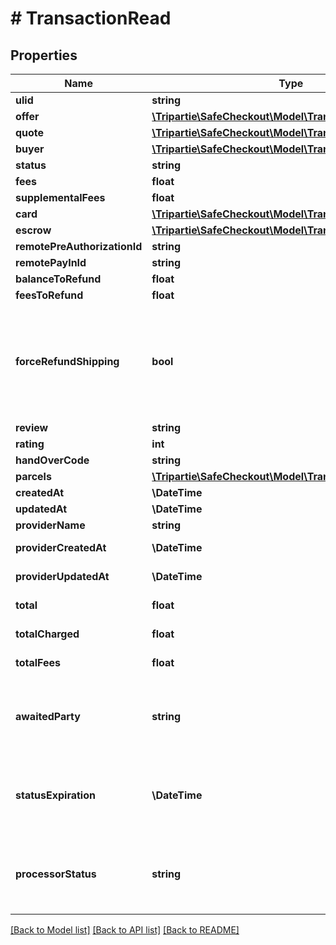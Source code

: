 # # TransactionRead

## Properties

Name | Type | Description | Notes
------------ | ------------- | ------------- | -------------
**ulid** | **string** |  |
**offer** | [**\Tripartie\SafeCheckout\Model\TransactionOfferRead**](TransactionOfferRead.md) |  |
**quote** | [**\Tripartie\SafeCheckout\Model\TransactionQuoteRead**](TransactionQuoteRead.md) |  |
**buyer** | [**\Tripartie\SafeCheckout\Model\TransactionPersonaRead**](TransactionPersonaRead.md) |  |
**status** | **string** |  | [optional]
**fees** | **float** |  | [optional]
**supplementalFees** | **float** |  | [optional]
**card** | [**\Tripartie\SafeCheckout\Model\TransactionCardRead**](TransactionCardRead.md) |  | [optional]
**escrow** | [**\Tripartie\SafeCheckout\Model\TransactionWalletRead**](TransactionWalletRead.md) |  | [optional]
**remotePreAuthorizationId** | **string** |  | [optional]
**remotePayInId** | **string** |  | [optional]
**balanceToRefund** | **float** |  | [optional]
**feesToRefund** | **float** |  | [optional]
**forceRefundShipping** | **bool** | Shipping is never refunded on purpose. Once deposited (parcel), we are billed for it. | [optional]
**review** | **string** |  | [optional]
**rating** | **int** |  | [optional]
**handOverCode** | **string** |  | [optional]
**parcels** | [**\Tripartie\SafeCheckout\Model\TransactionParcelRead[]**](TransactionParcelRead.md) |  | [optional]
**createdAt** | **\DateTime** |  |
**updatedAt** | **\DateTime** |  | [optional]
**providerName** | **string** |  | [optional]
**providerCreatedAt** | **\DateTime** |  | [optional] [readonly]
**providerUpdatedAt** | **\DateTime** |  | [optional] [readonly]
**total** | **float** |  | [optional] [readonly]
**totalCharged** | **float** |  | [optional] [readonly]
**totalFees** | **float** |  | [optional] [readonly]
**awaitedParty** | **string** | Determine who is awaited (actor) for the next transition | [optional] [readonly]
**statusExpiration** | **\DateTime** | Yield if eligible the date-time at which the transaction state expire. | [optional] [readonly]
**processorStatus** | **string** | Automagically infer on what state the entity is at the Payment Processor. | [optional] [readonly]

[[Back to Model list]](../../README.md#models) [[Back to API list]](../../README.md#endpoints) [[Back to README]](../../README.md)
